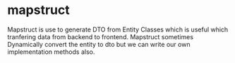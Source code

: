 # mapstruct
Mapstruct is use to generate DTO from Entity Classes which is useful which tranfering data from backend to frontend.
Mapstruct sometimes Dynamically convert the entity to dto but we can write our own implementation methods also.
